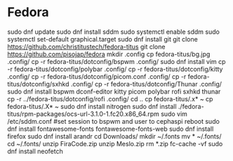 # Fedora

sudo dnf update
sudo dnf install sddm
sudo systemctl enable sddm
sudo systemctl set-default graphical.target
sudo dnf install git
git clone https://github.com/christitustech/fedora-titus
git clone https://github.com/pisojap/fedora
mkdir .config
cp fedora-titus/bg.jpg .config/
cp -r fedora-titus/dotconfig/bspwm .config/
sudo dnf install vim
cp -r fedora-titus/dotconfig/polybar .config/
cp -r fedora-titus/dotconfig/kitty .config/
cp -r fedora-titus/dotconfig/picom.conf .config/
cp -r fedora-titus/dotconfig/sxhkd .config/
cp -r fedora-titus/dotconfig/Thunar .config/
sudo dnf install bspwm dconf-editor kitty picom polybar rofi sxhkd thunar
cp -r ../fedora-titus/dotconfig/rofi .config/
cd ..
cp fedora-titus/.x* ~
cp fedora-titus/.X* ~
sudo dnf install nitrogen
sudo dnf install ./fedora-titus/rpm-packages/ocs-url-3.1.0-1.fc20.x86_64.rpm 
sudo vim /etc/sddm.conf #set session to bspwm and user to cephaspi
reboot
sudo dnf install fontawesome-fonts fontawesome-fonts-web
sudo dnf install firefox
sudo dnf install arandr
cd Downloads/
mkdir ~/.fonts
mv * ~/.fonts/
cd ~/.fonts/
unzip FiraCode.zip 
unzip Meslo.zip 
rm *.zip
fc-cache -vf
sudo dnf install neofetch
